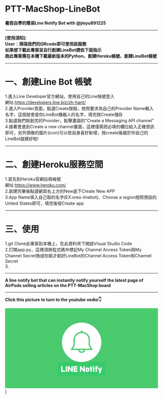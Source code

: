# PTT-MacShop-LineBot
**暑假自學的簡易Line Notify Bot with @jieyu891225**
****  
  **[使用須知]:<br />User：掃描我們的QRcode即可使用該服務<br />如果想下載此專案並自行創建LineBot請依下面指示<br />跑此專案需在本機下載最新版本的Python、創建Heroku帳號、創建LineBot帳號**
****
一、創建Line Bot 帳號
=============
1.進入Line Developer官方網站，使用自己的Line帳號登入<br />網址:https://developers.line.biz/zh-hant/<br />
2.進入Provider頁面，點選Create按鈕，依照要求為自己的Provider Name輸入名字，這個就會是你LineBot機器人的名字，填完按Create儲存<br />
3.點選我們剛創完的Provider，點擊畫面的"Create a Messaging API channel"<br />
4.接著會進到Create a new channel畫面，這裡僅需把必填的欄位給入正確資訊即可，另外頭像的圖片(icon)可以依自身喜好新增，按create後屬於你自己的LineBot就建好啦!<br />
****
二、創建Heroku服務空間
=============
1.首先到Heroku官網註冊帳號<br />網址:https://www.heroku.com/<br />
2.創建完畢後點選網頁右上方的New底下Create New APP<br />
3.App Name填入自己取的名字(EX:oreo-linebot)、Choose a region按照預設的United States即可，填完後按Create app<br />
****
三、使用
=============
1.git Clone此專案到本機上，在此資料夾下開啟Visual Studio Code<br />
2.打開app.py，這裡須將程式碼中標記My Channel Access Token與My Channel Secret換成你剛才創好LineBot的Channel Access Token和Channel Secret<br />
3.
****
**A line notify bot that can instantly notify yourself the latest page of AirPods selling articles on the PTT-MacShop board**
****
**Click this picture to turn to the youtube vedio👇**

[![IMAGE ALT TEXT](https://github.com/Emily-Weng/PTT-MacShop-Notifier/blob/main/line-notify.jpg)](https://www.youtube.com/watch?v=yw8b3av3hro "PTT-MacShop-Notifier成果展示")]
